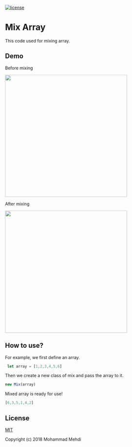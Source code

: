 [![license](https://img.shields.io/dub/l/vibe-d.svg)](https://github.com/favecode/mix-array/blob/master/LICENSE)
# Mix Array
This code used for mixing array.

## Demo 
Before mixing

<img src="https://github.com/favecode/mix-array/blob/master/before.png" width="400"/>

After mixing

<img src="https://github.com/favecode/mix-array/blob/master/after.png" width="400"/>

## How to use?
For example, we first define an array.
```js
 let array = [1,2,3,4,5,6]
 ```
 Then we create a new class of mix and pass the array to it.
 ```js
 new Mix(array)
 ```
Mixed array is ready for use!
```js
[6,3,5,1,4,2]
```
## License
[MIT](https://github.com/favecode/mix-array/blob/master/LICENSE)

Copyright (c) 2018 Mohammad Mehdi
